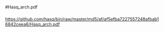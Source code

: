 #Hasq_arch.pdf

###

https://github.com/hasq/bin/raw/master/md5/af/af5efba7227557248afbab16842ceea6/Hasq_arch.pdf
